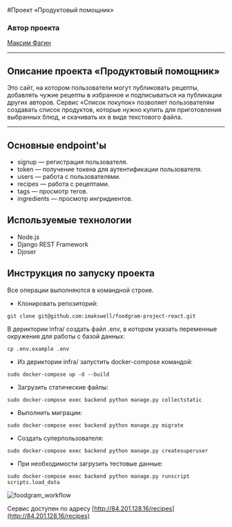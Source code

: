 #Проект «Продуктовый помощник»

### Автор проекта
[Максим Фагин](https://github.com/imakswell/) 

---
## Описание проекта «Продуктовый помощник»
Это сайт, на котором пользователи могут публиковать рецепты, добавлять чужие
рецепты в избранное и подписываться на публикации других авторов. Сервис 
«Список покупок» позволяет пользователям создавать список продуктов, которые нужно купить для 
приготовления выбранных блюд, и скачивать их в виде текстового файла.

---
## Основные endpoint'ы

* signup — регистрация пользователя.
* token — получение токена для аутентификации пользователя.
* users — работа с пользователями.
* recipes — работа с рецептами.
* tags — просмотр тегов.
* ingredients — просмотр ингридиентов.

## Используемые технологии
* Node.js
* Django REST Framework
* Djoser

## Инструкция по запуску проекта

Все операции выполняются в командной строке.


* Клонировать репозиторий:
```
git clone git@github.com:imakswell/foodgram-project-react.git
```

В дериктории infra/ cоздать файл .env, в котором указать переменные окружения для работы с базой данных:
```
cp .env.example .env
```

* Из дериктории infra/ запустить docker-compose командой:
```
sudo docker-compose up -d --build
```
* Загрузить статические файлы:
```
sudo docker-compose exec backend python manage.py collectstatic
```
* Выполнить миграции:
```
sudo docker-compose exec backend python manage.py migrate
```

* Создать суперпользователя:
```
sudo docker-compose exec backend python manage.py createsuperuser
```

* При необходимости загрузить тестовые данные:
```
sudo docker-compose exec backend python manage.py runscript scripts.load_data
```
![foodgram_workflow](https://github.com/imakswell/foodgram-project-react/actions/workflows/main.yml/badge.svg)

Сервис доступен по адресу [http://84.201.128.16/recipes](http://84.201.128.16/recipes)